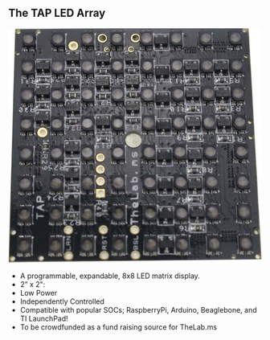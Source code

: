 ## The TAP LED Array

![](images/tap.jpg)

* A programmable, expandable, 8x8 LED matrix display.
* 2” x 2":
* Low Power
* Independently Controlled
* Compatible with popular SOCs; RaspberryPi, Arduino, Beaglebone, and TI LaunchPad!
* To be crowdfunded as a fund raising source for TheLab.ms
